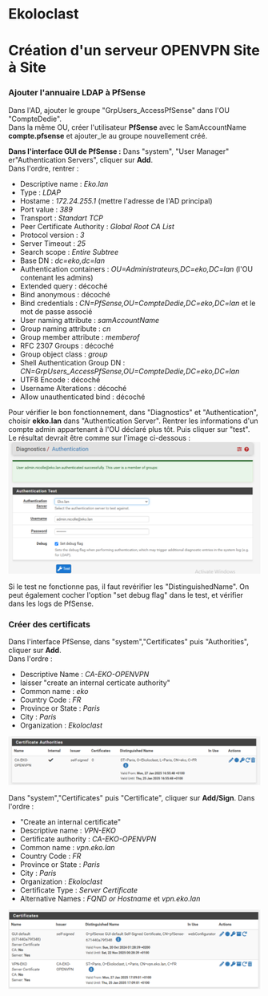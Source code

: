 # Ekoloclast

# Création d'un serveur OPENVPN Site à Site

### Ajouter l'annuaire LDAP à PfSense
Dans l'AD, ajouter le groupe "GrpUsers_AccessPfSense" dans l'OU "CompteDedie".  
Dans la même OU, créer l'utilisateur **PfSense** avec le SamAccountName **compte.pfsense** et ajouter_le au groupe nouvellement créé.  

**Dans l'interface GUI de PfSense :**
Dans "system", "User Manager" er"Authentication Servers", cliquer sur **Add**.  
Dans l'ordre, rentrer :  
- Descriptive name : *Eko.lan*
- Type : *LDAP*
- Hostame : *172.24.255.1* (mettre l'adresse de l'AD principal)  
- Port value : *389*  
- Transport : *Standart TCP*  
- Peer Certificate Authority : *Global Root CA List*  
- Protocol version : *3*  
- Server Timeout : *25*  
- Search scope : *Entire Subtree*  
- Base DN : *dc=eko,dc=lan*
- Authentication containers : *OU=Administrateurs,DC=eko,DC=lan* (l'OU contenant les admins)  
- Extended query : décoché  
- Bind anonymous : décoché  
- Bind credentials : *CN=PfSense,OU=CompteDedie,DC=eko,DC=lan* et le mot de passe associé  
- User naming attribute : *samAccountName*  
- Group naming attribute : *cn*
- Group member attribute : *memberof*
- RFC 2307 Groups : décoché
- Group object class : *group*  
- Shell Authentication Group DN : *CN=GrpUsers_AccessPfSense,OU=CompteDedie,DC=eko,DC=lan*  
- UTF8 Encode : décoché  
- Username Alterations : décoché  
- Allow unauthenticated bind : décoché  

Pour vérifier le bon fonctionnement, dans "Diagnostics" et "Authentication", choisir **ekko.lan** dans "Authentication Server". Rentrer les informations d'un compte admin appartenant à l'OU déclaré plus tôt. Puis cliquer sur "test".  
Le résultat devrait être comme sur l'image ci-dessous :  
![Test valide](/Ressources/S09_TestLDAP.png)  

Si le test ne fonctionne pas, il faut revérifier les "DistinguishedName". On peut également cocher l'option "set debug flag" dans le test, et vérifier dans les logs de PfSense.  

### Créer des certificats
Dans l'interface PfSense, dans "system","Certificates" puis "Authorities", cliquer sur **Add**.  
Dans l'ordre :
- Descriptive Name : *CA-EKO-OPENVPN*  
- laisser "create an internal certicate authority"  
- Common name : *eko*  
- Country Code : *FR*  
- Province or State : *Paris*  
- City : *Paris*  
- Organization : *Ekoloclast*  

![Certificat](/Ressources/S09_Certificat.png)

Dans "system","Certificates" puis "Certificate", cliquer sur **Add/Sign**. 
Dans l'ordre :
- "Create an internal certificate"  
- Descriptive name : *VPN-EKO*  
- Certificate authority : *CA-EKO-OPENVPN*  
- Common name : *vpn.eko.lan*  
- Country Code : *FR*  
- Province or State : *Paris*  
- City : *Paris*  
- Organization : *Ekoloclast*  
- Certificate Type : *Server Certificate*  
- Alternative Names : *FQND or Hostname* et *vpn.eko.lan*  

![Certificat](/Ressources/S09_Certificat2.png)  


